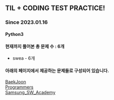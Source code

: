 ## TIL + CODING TEST PRACTICE!
### Since 2023.01.16
#### Python3
#### 현재까지 풀어본 총 문제 수 : 6개
- swea - 6개

#### 아래의 페이지에서 제공하는 문제들로 구성되어 있습니다.
[BaekJoon](https://www.acmicpc.net/)  
[Programmers](https://programmers.co.kr/)  
[Samsung_SW_Academy](https://swexpertacademy.com/main/main.do)